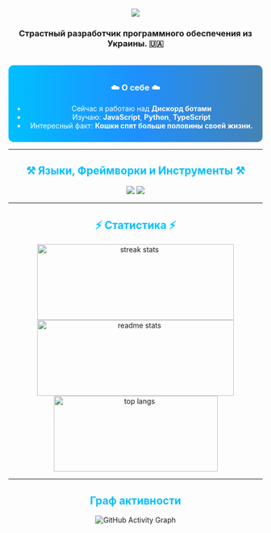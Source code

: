<div align="center">
    <h1>
        <img src="https://readme-typing-svg.herokuapp.com/?font=Righteous&size=35&center=true&vCenter=true&width=500&height=70&duration=4000&color=00BFFF&lines=Hello,+friend!+;+I'm+Shanya!" />
    </h1>
    <h3>Страстный разработчик программного обеспечения из Украины. 🇺🇦</h3>
</div>

<br/>

<div align="center" style="padding: 10px; background: linear-gradient(to right, #00bfff, #1e90ff, #4682b4); border-radius: 10px; color: white;">

### ☁️ О себе ☁️

- Сейчас я работаю над **Дискорд ботами**  
- Изучаю: **JavaScript**, **Python**, **TypeScript**  
- Интересный факт: **Кошки спят больше половины своей жизни.**

</div>

<hr/>

<h2 align="center" style="color: #00BFFF;">⚒️ Языки, Фреймворки и Инструменты ⚒️</h2>
<div align="center">
    <img src="https://skillicons.dev/icons?i=react,bootstrap,mui,html,css,vscode,github,figma,tailwind,git,r" />
    <img src="https://skillicons.dev/icons?i=nodejs,python,javascript,typescript,express,firebase,mongodb,c,java,nextjs,mysql,flask" />
</div>

<hr/>

<h2 align="center" style="color: #00BFFF;">⚡ Статистика ⚡</h2>
<div align="center">
    <img width="390" height="150" src="https://github-readme-streak-stats-salesp07.vercel.app/?user=shzanya&count_private=true&theme=react&border_radius=10" alt="streak stats" />
    <img width="390" height="150" src="https://github-readme-stats-salesp07.vercel.app/api?username=shzanya&count_private=true&show_icons=true&theme=react&rank_icon=github&border_radius=10" alt="readme stats" />
    <br />
    <img width="325" height="150" align="center" src="https://github-readme-stats-salesp07.vercel.app/api/top-langs/?username=shzanya&hide=HTML&langs_count=8&layout=compact&theme=react&border_radius=10&size_weight=0.5&count_weight=0.5&exclude_repo=github-readme-stats" alt="top langs" />
</div>

<hr/>

<div align="center">
    <h2 style="color: #00BFFF;">Граф активности</h2>
    <p>
        <img src="https://github-readme-activity-graph.vercel.app/graph?username=shzanya&theme=react-dark" alt="GitHub Activity Graph" />
    </p>
</div>
